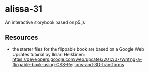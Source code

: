 # alissa-31
An interactive storybook based on p5.js

## Resources
- the starter files for the flippable book are based on a Google Web Updates tutorial by Ilmari Heikkinen: https://developers.google.com/web/updates/2012/07/Writing-a-flippable-book-using-CSS-Regions-and-3D-transforms